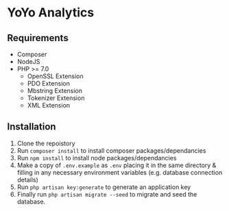 # YoYo Analytics

## Requirements

* Composer
* NodeJS
* PHP >= 7.0
    * OpenSSL Extension
    * PDO Extension
    * Mbstring Extension
    * Tokenizer Extension
    * XML Extension
    
## Installation

1. Clone the repoistory
2. Run `composer install` to install composer packages/dependancies 
3. Run `npm install` to install node packages/dependancies
4. Make a copy of `.env.example` as `.env` placing it in the same directory & filling in any necessary environment variables (e.g. database connection details)
5. Run `php artisan key:generate` to generate an application key
6. Finally run `php artisan migrate --seed` to migrate and seed the database. 
